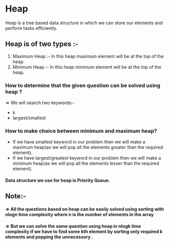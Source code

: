 # Heap

Heap is a tree based data structure in which we can store our elements and perform tasks efficiently.

## Heap is of two types :-
1. Maximum Heap :- In this heap maximum element will be at the top of the heap.
2. Minimum Heap :- In this heap minimum element will be at the top of the heap.

### How to determine that the given question can be solved using heap ?
=> We will search two keywords:-
* k
* largest/smallest

### How to make choice between minimum and maximum heap?
* If we have smallest keyword in our problem then we will make a maximum heap(as we will pop all the elements greater than the required element).
* If we have largest/greatest keyword in our problem then we will make a minimum heap(as we will pop all the elements lesser than the required element).

#### Data structure we use for heap is Priority Queue.

## Note:-
#### => All the questions based on heap can be easily solved using sorting with nlogn time complexity where n is the number of elements in the array
#### => But we can solve the same question using heap in nlogk time complexity if we have to find some kth element by sorting only required k elements and popping the unnecessory .
